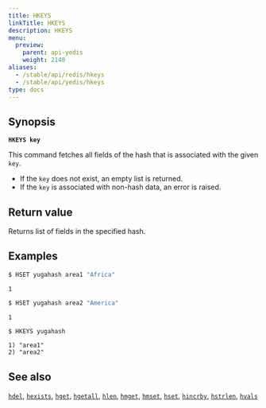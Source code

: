 ```yaml
---
title: HKEYS
linkTitle: HKEYS
description: HKEYS
menu:
  preview:
    parent: api-yedis
    weight: 2140
aliases:
  - /stable/api/redis/hkeys
  - /stable/api/yedis/hkeys
type: docs
---
```


## Synopsis

**`HKEYS key`**

This command fetches all fields of the hash that is associated with the given `key`.

- If the `key` does not exist, an empty list is returned.
- If the `key` is associated with non-hash data, an error is raised.

## Return value

Returns list of fields in the specified hash.

## Examples

```sh
$ HSET yugahash area1 "Africa"
```

```
1
```

```sh
$ HSET yugahash area2 "America"
```

```
1
```

```sh
$ HKEYS yugahash
```

```
1) "area1"
2) "area2"
```

## See also

[`hdel`](../hdel/), [`hexists`](../hexists/), [`hget`](../hget/), [`hgetall`](../hgetall/), [`hlen`](../hlen/), [`hmget`](../hmget/), [`hmset`](../hmset/), [`hset`](../hset/), [`hincrby`](../hincrby/), [`hstrlen`](../hstrlen/), [`hvals`](../hvals/)
